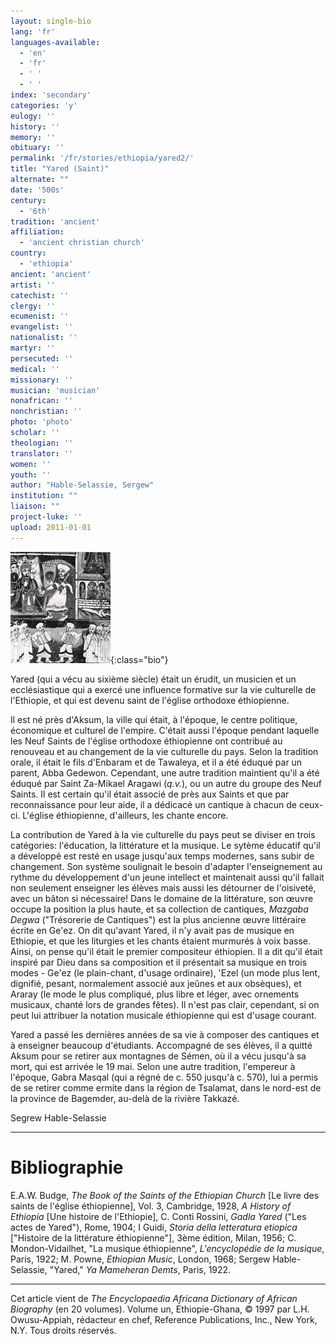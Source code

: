 ```yaml
---
layout: single-bio
lang: 'fr'
languages-available:
  - 'en'
  - 'fr'
  - ' '
  - ' '
index: 'secondary'
categories: 'y'
eulogy: ''
history: ''
memory: ''
obituary: ''
permalink: '/fr/stories/ethiopia/yared2/'
title: "Yared (Saint)"
alternate: ""
date: '500s'
century:
  - '6th'
tradition: 'ancient'
affiliation:
  - 'ancient christian church'
country:
  - 'ethiopia'
ancient: 'ancient'
artist: ''
catechist: ''
clergy: ''
ecumenist: ''
evangelist: ''
nationalist: ''
martyr: ''
persecuted: ''
medical: ''
missionary: ''
musician: 'musician'
nonafrican: ''
nonchristian: ''
photo: 'photo'
scholar: ''
theologian: ''
translator: ''
women: ''
youth: ''
author: "Hable-Selassie, Sergew"
institution: ""
liaison: ""
project-luke: ''
upload: 2011-01-01
---
```


![image](/images/bio-pics/ethiopia/yared2/Yared.jpg){:class="bio"}

Yared (qui a vécu au sixième siècle) était un érudit, un musicien et un ecclésiastique qui a exercé une influence formative sur la vie culturelle de l'Ethiopie, et qui est devenu saint de l'église orthodoxe éthiopienne.

Il est né près d'Aksum, la ville qui était, à l'époque, le centre politique, économique et culturel de l'empire. C'était aussi l'époque pendant laquelle les Neuf Saints de l'église orthodoxe éthiopienne ont contribué au renouveau et au changement de la vie culturelle du pays. Selon la tradition orale, il était le fils d'Enbaram et de Tawaleya, et il a été éduqué par un parent, Abba Gedewon. Cependant, une autre tradition maintient qu'il a été éduqué par Saint Za-Mikael Aragawi (*q.v.*), ou un autre du groupe des Neuf Saints. Il est certain qu'il était associé de près aux Saints et que par reconnaissance pour leur aide, il a dédicacé un cantique à chacun de ceux-ci. L'église éthiopienne, d'ailleurs, les chante encore.

La contribution de Yared à la vie culturelle du pays peut se diviser en trois catégories: l'éducation, la littérature et la musique. Le sytème éducatif qu'il a développé est resté en usage jusqu'aux temps modernes, sans subir de changement. Son système soulignait le besoin d'adapter l'enseignement au rythme du développement d'un jeune intellect et maintenait aussi qu'il fallait non seulement enseigner les élèves mais aussi les détourner de l'oisiveté, avec un bâton si nécessaire! Dans le domaine de la littérature, son œuvre occupe la position la plus haute, et sa collection de cantiques, *Mazgaba Degwa* ("Trésorerie de Cantiques") est la plus ancienne œuvre littéraire écrite en Ge'ez. On dit qu'avant Yared, il n'y avait pas de musique en Ethiopie, et que les liturgies et les chants étaient murmurés à voix basse. Ainsi, on pense qu'il était le premier compositeur éthiopien. Il a dit qu'il était inspiré par Dieu dans sa composition et il présentait sa musique en trois modes - Ge'ez (le plain-chant, d'usage ordinaire), 'Ezel (un mode plus lent, dignifié, pesant, normalement associé aux jeûnes et aux obsèques), et Araray (le mode le plus compliqué, plus libre et léger, avec ornements musicaux, chanté lors de grandes fêtes). Il n'est pas clair, cependant, si on peut lui attribuer la notation musicale éthiopienne qui est d'usage courant.

Yared a passé les dernières années de sa vie à composer des cantiques et à enseigner beaucoup d'étudiants. Accompagné de ses élèves, il a quitté Aksum pour se retirer aux montagnes de Sémen, où il a vécu jusqu'à sa mort, qui est arrivée le 19 mai. Selon une autre tradition, l'empereur à l'époque, Gabra Masqal (qui a régné de c. 550 jusqu'à c. 570), lui a permis de se retirer comme ermite dans la région de Tsalamat, dans le nord-est de la province de Bagemder, au-delà de la rivière Takkazé.

Segrew Hable-Selassie

---

# Bibliographie

E.A.W. Budge, *The Book of the Saints of the Ethiopian Church* [Le livre des saints de l'église éthiopienne], Vol. 3, Cambridge, 1928, *A History of Ethiopia* [Une histoire de l'Ethiopie], C. Conti Rossini, *Gadla Yared* ("Les actes de Yared"), Rome, 1904; I Guidi, *Storia della letteratura etiopica* ["Histoire de la littérature éthiopienne"], 3ème édition, Milan, 1956; C. Mondon-Vidailhet, "La musique éthiopienne", *L'encyclopédie de la musique*, Paris, 1922; M. Powne, *Ethiopian Music*, London, 1968; Sergew Hable-Selassie, "Yared," *Ya Mameheran Demts*, Paris, 1922.

---

Cet article vient de *The Encyclopaedia Africana Dictionary of African Biography* (en 20 volumes). Volume un, Ethiopie-Ghana, © 1997 par L.H. Owusu-Appiah, rédacteur en chef, Reference Publications, Inc., New York, N.Y. Tous droits réservés.
